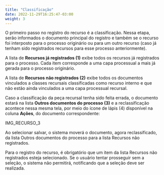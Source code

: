 ```yaml
---
title: "Classificação"
date: 2022-11-29T16:25:47-03:00
weight: 3
---
```


O primeiro passo no registro do recurso é a classificação. Nessa etapa, serão informados o documento principal do registro e também se o recurso foi interposto para o processo originário ou para um outro recurso (caso já tenham sido registrados recursos para esse processo anteriormente).

A lista de **Recursos já registrados (1)** exibe todos os recursos já registrados para o processo. Cada item corresponde a uma capa processual a mais já gerada para o processo originário.

A lista de **Recursos não registrados (2)** exibe todos os documentos vinculados a classes recursais classificadas como recurso interno e que não estão ainda vinculados a uma capa processual recursal.

Caso a classificação da peça recursal tenha sido feita errada, o documento estará na lista **Outros documentos do processo (3)** e a reclassificação acontece nessa mesma tela, por meio do ícone de lápis (4) disponível na coluna **Ações**, do documento correspondente:

IMG_RECURSO_3

Ao selecionar salvar, o sistema moverá o documento, agora reclassificado, da lista Outros documentos do processo para a lista Recursos não registrados.

Para o registro do recurso, é obrigatório que um item da lista Recursos não registrados esteja selecionado. Se o usuário tentar prosseguir sem a seleção, o sistema não permitirá, notificando que a seleção deve ser realizada.
